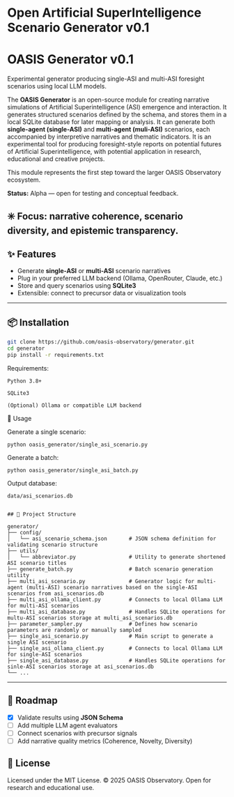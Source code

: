# Open Artificial SuperIntelligence Scenario Generator v0.1
# OASIS Generator v0.1

Experimental generator producing single-ASI and multi-ASI foresight scenarios using local LLM models.

The **OASIS Generator** is an open-source module for creating narrative simulations of Artificial Superintelligence (ASI) emergence and interaction.
It generates structured scenarios defined by the schema, and stores them in a local SQLite database for later mapping or analysis. 
It can generate both **single-agent (single-ASI)** and **multi-agent (muli-ASI)** scenarios, each accompanied by interpretive narratives and thematic indicators.
It is an experimental tool for producing foresight-style reports on potential futures of Artificial Superintelligence, with potential application in research, educational and creative projects.

This module represents the first step toward the larger OASIS Observatory ecosystem.

**Status:** Alpha — open for testing and conceptual feedback.

✳️ Focus: narrative coherence, scenario diversity, and epistemic transparency.
---

## ✨ Features

- Generate **single-ASI** or **multi-ASI** scenario narratives
- Plug in your preferred LLM backend (Ollama, OpenRouter, Claude, etc.)
- Store and query scenarios using **SQLite3**
- Extensible: connect to precursor data or visualization tools
---

## 📦 Installation

```bash
git clone https://github.com/oasis-observatory/generator.git
cd generator
pip install -r requirements.txt

```

Requirements:

    Python 3.8+

    SQLite3

    (Optional) Ollama or compatible LLM backend

🚀 Usage

Generate a single scenario:
```
python oasis_generator/single_asi_scenario.py
```
Generate a batch:
```
python oasis_generator/single_asi_batch.py
```
Output database:
```
data/asi_scenarios.db
```
```

## 📁 Project Structure

generator/
├── config/
│   └── asi_scenario_schema.json       # JSON schema definition for validating scenario structure
├── utils/
│   └── abbreviator.py                 # Utility to generate shortened ASI scenario titles
├── generate_batch.py                  # Batch scenario generation utility
├── multi_asi_scenario.py              # Generator logic for multi-agent (multi-ASI) scenario narratives based on the single-ASI scenarios from asi_scenarios.db
├── multi_asi_ollama_client.py         # Connects to local Ollama LLM for multi-ASI scenarios
├── multi_asi_database.py              # Handles SQLite operations for multu-ASI scenarios storage at multi_asi_scenarios.db
├── parameter_sampler.py               # Defines how scenario parameters are randomly or manually sampled
├── single_asi_scenario.py             # Main script to generate a single ASI scenario
├── single_asi_ollama_client.py        # Connects to local Ollama LLM for single-ASI scenarios
├── single_asi_database.py             # Handles SQLite operations for sinle-ASI scenarios storage at asi_scenarios.db
└── ...
```
---

## 🧭 Roadmap

- [x] Validate results using **JSON Schema**
- [ ] Add multiple LLM agent evaluators
- [ ] Connect scenarios with precursor signals
- [ ] Add narrative quality metrics (Coherence, Novelty, Diversity)

## 🪪 License

Licensed under the MIT License.
© 2025 OASIS Observatory. Open for research and educational use.
